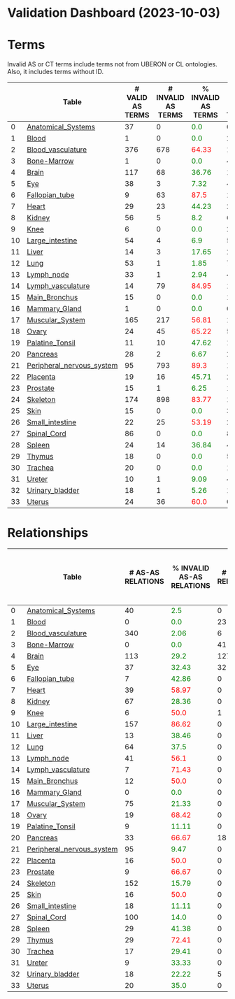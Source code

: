 
Validation Dashboard (2023-10-03)
=================================

# Terms


Invalid AS or CT terms include terms not from UBERON or CL ontologies. Also, it includes terms without ID.

|    | Table                                                            |   # VALID AS TERMS |   # INVALID AS TERMS | % INVALID AS TERMS               |   # VALID CT TERMS |   # INVALID CT TERMS | % INVALID CT TERMS               | % INVALID TERMS                  |
|----|------------------------------------------------------------------|--------------------|----------------------|----------------------------------|--------------------|----------------------|----------------------------------|----------------------------------|
|  0 | [Anatomical_Systems](Anatomical_Systems/README.md)               |                 37 |                    0 | <font color='green'>0.0</font>   |                  0 |                    0 | <font color='green'>0.0</font>   | <font color='green'>0.0</font>   |
|  1 | [Blood](Blood/README.md)                                         |                  1 |                    0 | <font color='green'>0.0</font>   |                 29 |                    0 | <font color='green'>0.0</font>   | <font color='green'>0.0</font>   |
|  2 | [Blood_vasculature](Blood_vasculature/README.md)                 |                376 |                  678 | <font color='red'>64.33</font>   |                 10 |                    0 | <font color='green'>0.0</font>   | <font color='green'>44.63</font> |
|  3 | [Bone-Marrow](Bone-Marrow/README.md)                             |                  1 |                    0 | <font color='green'>0.0</font>   |                 46 |                    1 | <font color='green'>2.13</font>  | <font color='green'>2.08</font>  |
|  4 | [Brain](Brain/README.md)                                         |                117 |                   68 | <font color='green'>36.76</font> |                164 |                  461 | <font color='red'>73.76</font>   | <font color='red'>64.83</font>   |
|  5 | [Eye](Eye/README.md)                                             |                 38 |                    3 | <font color='green'>7.32</font>  |                 49 |                    7 | <font color='green'>12.5</font>  | <font color='green'>10.31</font> |
|  6 | [Fallopian_tube](Fallopian_tube/README.md)                       |                  9 |                   63 | <font color='red'>87.5</font>    |                 18 |                    1 | <font color='green'>5.26</font>  | <font color='red'>70.33</font>   |
|  7 | [Heart](Heart/README.md)                                         |                 29 |                   23 | <font color='green'>44.23</font> |                 28 |                    0 | <font color='green'>0.0</font>   | <font color='green'>22.55</font> |
|  8 | [Kidney](Kidney/README.md)                                       |                 56 |                    5 | <font color='green'>8.2</font>   |                 67 |                    3 | <font color='green'>4.29</font>  | <font color='green'>6.11</font>  |
|  9 | [Knee](Knee/README.md)                                           |                  6 |                    0 | <font color='green'>0.0</font>   |                  2 |                    9 | <font color='red'>81.82</font>   | <font color='red'>52.94</font>   |
| 10 | [Large_intestine](Large_intestine/README.md)                     |                 54 |                    4 | <font color='green'>6.9</font>   |                 55 |                    3 | <font color='green'>5.17</font>  | <font color='green'>5.98</font>  |
| 11 | [Liver](Liver/README.md)                                         |                 14 |                    3 | <font color='green'>17.65</font> |                 25 |                    5 | <font color='green'>16.67</font> | <font color='green'>17.02</font> |
| 12 | [Lung](Lung/README.md)                                           |                 53 |                    1 | <font color='green'>1.85</font>  |                 74 |                    0 | <font color='green'>0.0</font>   | <font color='green'>0.78</font>  |
| 13 | [Lymph_node](Lymph_node/README.md)                               |                 33 |                    1 | <font color='green'>2.94</font>  |                 45 |                    0 | <font color='green'>0.0</font>   | <font color='green'>1.27</font>  |
| 14 | [Lymph_vasculature](Lymph_vasculature/README.md)                 |                 14 |                   79 | <font color='red'>84.95</font>   |                  1 |                    0 | <font color='green'>0.0</font>   | <font color='red'>65.83</font>   |
| 15 | [Main_Bronchus](Main_Bronchus/README.md)                         |                 15 |                    0 | <font color='green'>0.0</font>   |                 18 |                    1 | <font color='green'>5.26</font>  | <font color='green'>2.94</font>  |
| 16 | [Mammary_Gland](Mammary_Gland/README.md)                         |                  1 |                    0 | <font color='green'>0.0</font>   |                  0 |                   10 | <font color='red'>100.0</font>   | <font color='red'>100.0</font>   |
| 17 | [Muscular_System](Muscular_System/README.md)                     |                165 |                  217 | <font color='red'>56.81</font>   |                  1 |                    0 | <font color='green'>0.0</font>   | <font color='green'>41.41</font> |
| 18 | [Ovary](Ovary/README.md)                                         |                 24 |                   45 | <font color='red'>65.22</font>   |                  5 |                   11 | <font color='red'>68.75</font>   | <font color='red'>59.57</font>   |
| 19 | [Palatine_Tonsil](Palatine_Tonsil/README.md)                     |                 11 |                   10 | <font color='green'>47.62</font> |                 13 |                    4 | <font color='green'>23.53</font> | <font color='green'>34.15</font> |
| 20 | [Pancreas](Pancreas/README.md)                                   |                 28 |                    2 | <font color='green'>6.67</font>  |                 28 |                    2 | <font color='green'>6.67</font>  | <font color='green'>6.45</font>  |
| 21 | [Peripheral_nervous_system](Peripheral_nervous_system/README.md) |                 95 |                  793 | <font color='red'>89.3</font>    |                  1 |                    0 | <font color='green'>0.0</font>   | <font color='green'>47.17</font> |
| 22 | [Placenta](Placenta/README.md)                                   |                 19 |                   16 | <font color='green'>45.71</font> |                 22 |                    3 | <font color='green'>12.0</font>  | <font color='green'>32.76</font> |
| 23 | [Prostate](Prostate/README.md)                                   |                 15 |                    1 | <font color='green'>6.25</font>  |                 14 |                    6 | <font color='green'>30.0</font>  | <font color='green'>18.92</font> |
| 24 | [Skeleton](Skeleton/README.md)                                   |                174 |                  898 | <font color='red'>83.77</font>   |                  1 |                    0 | <font color='green'>0.0</font>   | <font color='red'>56.8</font>    |
| 25 | [Skin](Skin/README.md)                                           |                 15 |                    0 | <font color='green'>0.0</font>   |                 34 |                    1 | <font color='green'>2.86</font>  | <font color='green'>2.0</font>   |
| 26 | [Small_intestine](Small_intestine/README.md)                     |                 22 |                   25 | <font color='red'>53.19</font>   |                 25 |                   10 | <font color='green'>28.57</font> | <font color='green'>39.33</font> |
| 27 | [Spinal_Cord](Spinal_Cord/README.md)                             |                 86 |                    0 | <font color='green'>0.0</font>   |                  8 |                    0 | <font color='green'>0.0</font>   | <font color='green'>0.0</font>   |
| 28 | [Spleen](Spleen/README.md)                                       |                 24 |                   14 | <font color='green'>36.84</font> |                 46 |                   15 | <font color='green'>24.59</font> | <font color='green'>29.0</font>  |
| 29 | [Thymus](Thymus/README.md)                                       |                 18 |                    0 | <font color='green'>0.0</font>   |                 50 |                    0 | <font color='green'>0.0</font>   | <font color='green'>0.0</font>   |
| 30 | [Trachea](Trachea/README.md)                                     |                 20 |                    0 | <font color='green'>0.0</font>   |                 16 |                    1 | <font color='green'>5.88</font>  | <font color='green'>2.7</font>   |
| 31 | [Ureter](Ureter/README.md)                                       |                 10 |                    1 | <font color='green'>9.09</font>  |                  4 |                   11 | <font color='red'>73.33</font>   | <font color='green'>46.15</font> |
| 32 | [Urinary_bladder](Urinary_bladder/README.md)                     |                 18 |                    1 | <font color='green'>5.26</font>  |                 17 |                   26 | <font color='red'>60.47</font>   | <font color='green'>42.86</font> |
| 33 | [Uterus](Uterus/README.md)                                       |                 24 |                   36 | <font color='red'>60.0</font>    |                  0 |                   18 | <font color='red'>100.0</font>   | <font color='red'>66.67</font>   |




# Relationships


|    | Table                                                            |   # AS-AS RELATIONS | % INVALID AS-AS RELATIONS        |   # CT-CT RELATIONS | % INVALID CT-CT RELATIONS        |   # CT-AS RELATIONS | % INVALID CT-AS RELATIONS        | # CASES NO PARENT LINK TO CL   |
|----|------------------------------------------------------------------|---------------------|----------------------------------|---------------------|----------------------------------|---------------------|----------------------------------|--------------------------------|
|  0 | [Anatomical_Systems](Anatomical_Systems/README.md)               |                  40 | <font color='green'>2.5</font>   |                   0 | <font color='green'>0.0</font>   |                   0 | <font color='green'>0.0</font>   | <font color='green'>0</font>   |
|  1 | [Blood](Blood/README.md)                                         |                   0 | <font color='green'>0.0</font>   |                  23 | <font color='green'>26.09</font> |                  23 | <font color='red'>100.0</font>   | <font color='green'>0</font>   |
|  2 | [Blood_vasculature](Blood_vasculature/README.md)                 |                 340 | <font color='green'>2.06</font>  |                   6 | <font color='green'>33.33</font> |                1157 | <font color='red'>66.55</font>   | <font color='green'>0</font>   |
|  3 | [Bone-Marrow](Bone-Marrow/README.md)                             |                   0 | <font color='green'>0.0</font>   |                  41 | <font color='green'>36.59</font> |                  42 | <font color='red'>95.24</font>   | <font color='green'>0</font>   |
|  4 | [Brain](Brain/README.md)                                         |                 113 | <font color='green'>29.2</font>  |                 127 | <font color='green'>1.57</font>  |                 203 | <font color='green'>20.2</font>  | <font color='green'>0</font>   |
|  5 | [Eye](Eye/README.md)                                             |                  37 | <font color='green'>32.43</font> |                  32 | <font color='green'>12.5</font>  |                  47 | <font color='green'>46.81</font> | <font color='red'>2</font>     |
|  6 | [Fallopian_tube](Fallopian_tube/README.md)                       |                   7 | <font color='green'>42.86</font> |                   0 | <font color='green'>0.0</font>   |                  59 | <font color='red'>94.92</font>   | <font color='red'>1</font>     |
|  7 | [Heart](Heart/README.md)                                         |                  39 | <font color='red'>58.97</font>   |                   0 | <font color='green'>0.0</font>   |                 140 | <font color='red'>87.14</font>   | <font color='green'>0</font>   |
|  8 | [Kidney](Kidney/README.md)                                       |                  67 | <font color='green'>28.36</font> |                   0 | <font color='green'>0.0</font>   |                  69 | <font color='green'>30.43</font> | <font color='green'>0</font>   |
|  9 | [Knee](Knee/README.md)                                           |                   6 | <font color='red'>50.0</font>    |                   1 | <font color='red'>100.0</font>   |                   2 | <font color='red'>50.0</font>    | <font color='green'>0</font>   |
| 10 | [Large_intestine](Large_intestine/README.md)                     |                 157 | <font color='red'>86.62</font>   |                   0 | <font color='green'>0.0</font>   |                 152 | <font color='red'>83.55</font>   | <font color='red'>89</font>    |
| 11 | [Liver](Liver/README.md)                                         |                  13 | <font color='green'>38.46</font> |                   0 | <font color='green'>0.0</font>   |                  26 | <font color='red'>84.62</font>   | <font color='red'>5</font>     |
| 12 | [Lung](Lung/README.md)                                           |                  64 | <font color='green'>37.5</font>  |                   0 | <font color='green'>0.0</font>   |                  96 | <font color='green'>27.08</font> | <font color='green'>0</font>   |
| 13 | [Lymph_node](Lymph_node/README.md)                               |                  41 | <font color='red'>56.1</font>    |                   0 | <font color='green'>0.0</font>   |                  82 | <font color='red'>79.27</font>   | <font color='green'>0</font>   |
| 14 | [Lymph_vasculature](Lymph_vasculature/README.md)                 |                   7 | <font color='red'>71.43</font>   |                   0 | <font color='green'>0.0</font>   |                  14 | <font color='red'>92.86</font>   | <font color='green'>0</font>   |
| 15 | [Main_Bronchus](Main_Bronchus/README.md)                         |                  12 | <font color='red'>50.0</font>    |                   0 | <font color='green'>0.0</font>   |                  20 | <font color='red'>90.0</font>    | <font color='red'>1</font>     |
| 16 | [Mammary_Gland](Mammary_Gland/README.md)                         |                   0 | <font color='green'>0.0</font>   |                   0 | <font color='green'>0.0</font>   |                   0 | <font color='green'>0.0</font>   | <font color='red'>10</font>    |
| 17 | [Muscular_System](Muscular_System/README.md)                     |                  75 | <font color='green'>21.33</font> |                   0 | <font color='green'>0.0</font>   |                 165 | <font color='green'>15.76</font> | <font color='green'>0</font>   |
| 18 | [Ovary](Ovary/README.md)                                         |                  19 | <font color='red'>68.42</font>   |                   0 | <font color='green'>0.0</font>   |                  12 | <font color='red'>83.33</font>   | <font color='red'>288</font>   |
| 19 | [Palatine_Tonsil](Palatine_Tonsil/README.md)                     |                   9 | <font color='green'>11.11</font> |                   0 | <font color='green'>0.0</font>   |                  28 | <font color='red'>60.71</font>   | <font color='green'>0</font>   |
| 20 | [Pancreas](Pancreas/README.md)                                   |                  33 | <font color='red'>66.67</font>   |                  18 | <font color='green'>44.44</font> |                  28 | <font color='red'>82.14</font>   | <font color='green'>0</font>   |
| 21 | [Peripheral_nervous_system](Peripheral_nervous_system/README.md) |                  95 | <font color='green'>9.47</font>  |                   0 | <font color='green'>0.0</font>   |                  30 | <font color='red'>83.33</font>   | <font color='green'>0</font>   |
| 22 | [Placenta](Placenta/README.md)                                   |                  16 | <font color='red'>50.0</font>    |                   0 | <font color='green'>0.0</font>   |                  30 | <font color='red'>66.67</font>   | <font color='green'>0</font>   |
| 23 | [Prostate](Prostate/README.md)                                   |                   9 | <font color='red'>66.67</font>   |                   0 | <font color='green'>0.0</font>   |                  13 | <font color='red'>61.54</font>   | <font color='green'>0</font>   |
| 24 | [Skeleton](Skeleton/README.md)                                   |                 152 | <font color='green'>15.79</font> |                   0 | <font color='green'>0.0</font>   |                 174 | <font color='red'>95.98</font>   | <font color='green'>0</font>   |
| 25 | [Skin](Skin/README.md)                                           |                  16 | <font color='red'>50.0</font>    |                   0 | <font color='green'>0.0</font>   |                  54 | <font color='red'>81.48</font>   | <font color='green'>0</font>   |
| 26 | [Small_intestine](Small_intestine/README.md)                     |                  18 | <font color='green'>11.11</font> |                   0 | <font color='green'>0.0</font>   |                  50 | <font color='red'>88.0</font>    | <font color='red'>37</font>    |
| 27 | [Spinal_Cord](Spinal_Cord/README.md)                             |                 100 | <font color='green'>14.0</font>  |                   0 | <font color='green'>0.0</font>   |                  22 | <font color='red'>86.36</font>   | <font color='green'>0</font>   |
| 28 | [Spleen](Spleen/README.md)                                       |                  29 | <font color='green'>41.38</font> |                   0 | <font color='green'>0.0</font>   |                  95 | <font color='red'>92.63</font>   | <font color='red'>24</font>    |
| 29 | [Thymus](Thymus/README.md)                                       |                  29 | <font color='red'>72.41</font>   |                   0 | <font color='green'>0.0</font>   |                  64 | <font color='red'>73.44</font>   | <font color='green'>0</font>   |
| 30 | [Trachea](Trachea/README.md)                                     |                  17 | <font color='green'>29.41</font> |                   0 | <font color='green'>0.0</font>   |                  18 | <font color='red'>83.33</font>   | <font color='red'>1</font>     |
| 31 | [Ureter](Ureter/README.md)                                       |                   9 | <font color='green'>33.33</font> |                   0 | <font color='green'>0.0</font>   |                   4 | <font color='red'>100.0</font>   | <font color='green'>0</font>   |
| 32 | [Urinary_bladder](Urinary_bladder/README.md)                     |                  18 | <font color='green'>22.22</font> |                   5 | <font color='red'>100.0</font>   |                  19 | <font color='red'>89.47</font>   | <font color='red'>6</font>     |
| 33 | [Uterus](Uterus/README.md)                                       |                  20 | <font color='green'>35.0</font>  |                   0 | <font color='green'>0.0</font>   |                   0 | <font color='green'>0.0</font>   | <font color='red'>397</font>   |



